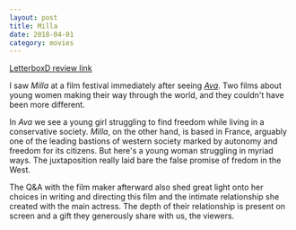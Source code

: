 ```yaml
---
layout: post
title: Milla
date: 2018-04-01
category: movies
---
```

 
[LetterboxD review link](https://letterboxd.com/samarthbhaskar/film/milla/)

I saw <em>Milla</em> at a film festival immediately after seeing <em><a href="https://letterboxd.com/samarthbhaskar/film/ava-2017/">Ava</a></em>. Two films about young women making their way through the world, and they couldn't have been more different.

In <em>Ava</em> we see a young girl struggling to find freedom while living in a conservative society. <em>Milla</em>, on the other hand, is based in France, arguably one of the leading bastions of western society marked by autonomy and freedom for its citizens. But here's a young woman struggling in myriad ways. The juxtaposition really laid bare the false promise of fredom in the West. 

The Q&A with the film maker afterward also shed great light onto her choices in writing and directing this film and the intimate relationship she created with the main actress. The depth of their relationship is present on screen and a gift they generously share with us, the viewers.